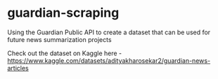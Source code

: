# guardian-scraping
Using the Guardian Public API to create a dataset that can be used for future news summarization projects

Check out the dataset on Kaggle here - https://www.kaggle.com/datasets/adityakharosekar2/guardian-news-articles

